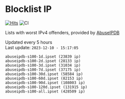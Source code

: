 # Blocklist IP

[![Hits](https://hits.seeyoufarm.com/api/count/incr/badge.svg?url=https%3A%2F%2Fgithub.com%2Fborestad%2Fblocklist-ip%2F&count_bg=%2379C83D&title_bg=%23555555&icon=&icon_color=%23E7E7E7&title=hits&edge_flat=false)](https://hits.seeyoufarm.com)  ![CI](https://img.shields.io/github/workflow/status/borestad/blocklist-ip/CI?style=flat-square)

Lists with worst IPv4 offenders, provided by [AbuseIPDB](https://www.abuseipdb.com/)

<!-- FOOTER-PLACEHOLDER -->
Updated every 5 hours<br>
Last update: `2023-12-10 - 15:17:05`
```
abuseipdb-s100-1d.ipset (23839 ip)
abuseipdb-s100-2d.ipset (28133 ip)
abuseipdb-s100-3d.ipset (31034 ip)
abuseipdb-s100-7d.ipset (37175 ip)
abuseipdb-s100-30d.ipset (58584 ip)
abuseipdb-s100-60d.ipset (82153 ip)
abuseipdb-s100-90d.ipset (108003 ip)
abuseipdb-s100-120d.ipset (131915 ip)
abuseipdb-s100-all.ipset (428509 ip)
```
